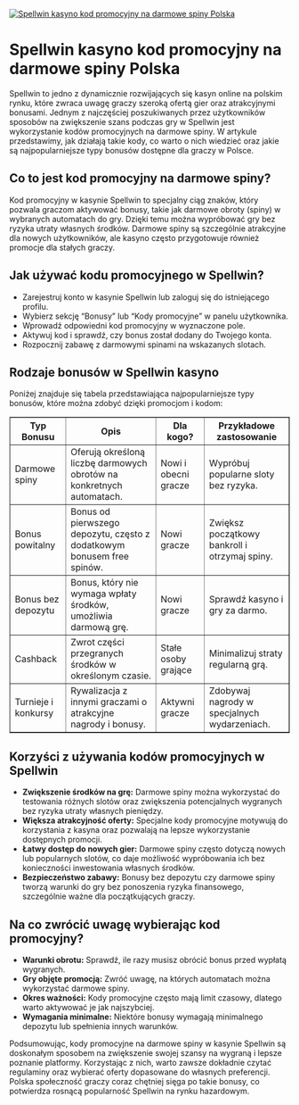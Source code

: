 [![Spellwin kasyno kod promocyjny na darmowe spiny Polska](https://123-caf.pages.dev/gitsignup.png)](https://vrmoo.ru/Bt82HjjY)

<h1>Spellwin kasyno kod promocyjny na darmowe spiny Polska</h1> <p>Spellwin to jedno z dynamicznie rozwijających się kasyn online na polskim rynku, które zwraca uwagę graczy szeroką ofertą gier oraz atrakcyjnymi bonusami. Jednym z najczęściej poszukiwanych przez użytkowników sposobów na zwiększenie szans podczas gry w Spellwin jest wykorzystanie kodów promocyjnych na darmowe spiny. W artykule przedstawimy, jak działają takie kody, co warto o nich wiedzieć oraz jakie są najpopularniejsze typy bonusów dostępne dla graczy w Polsce.</p>  <h2>Co to jest kod promocyjny na darmowe spiny?</h2> <p>Kod promocyjny w kasynie Spellwin to specjalny ciąg znaków, który pozwala graczom aktywować bonusy, takie jak darmowe obroty (spiny) w wybranych automatach do gry. Dzięki temu można wypróbować gry bez ryzyka utraty własnych środków. Darmowe spiny są szczególnie atrakcyjne dla nowych użytkowników, ale kasyno często przygotowuje również promocje dla stałych graczy.</p>  <h2>Jak używać kodu promocyjnego w Spellwin?</h2> <ul>   <li>Zarejestruj konto w kasynie Spellwin lub zaloguj się do istniejącego profilu.</li>   <li>Wybierz sekcję “Bonusy” lub “Kody promocyjne” w panelu użytkownika.</li>   <li>Wprowadź odpowiedni kod promocyjny w wyznaczone pole.</li>   <li>Aktywuj kod i sprawdź, czy bonus został dodany do Twojego konta.</li>   <li>Rozpocznij zabawę z darmowymi spinami na wskazanych slotach.</li> </ul>  <h2>Rodzaje bonusów w Spellwin kasyno</h2> <p>Poniżej znajduje się tabela przedstawiająca najpopularniejsze typy bonusów, które można zdobyć dzięki promocjom i kodom:</p>  <table border="1" cellpadding="8" cellspacing="0">   <thead>     <tr>       <th>Typ Bonusu</th>       <th>Opis</th>       <th>Dla kogo?</th>       <th>Przykładowe zastosowanie</th>     </tr>   </thead>   <tbody>     <tr>       <td>Darmowe spiny</td>       <td>Oferują określoną liczbę darmowych obrotów na konkretnych automatach.</td>       <td>Nowi i obecni gracze</td>       <td>Wypróbuj popularne sloty bez ryzyka.</td>     </tr>     <tr>       <td>Bonus powitalny</td>       <td>Bonus od pierwszego depozytu, często z dodatkowym bonusem free spinów.</td>       <td>Nowi gracze</td>       <td>Zwiększ początkowy bankroll i otrzymaj spiny.</td>     </tr>     <tr>       <td>Bonus bez depozytu</td>       <td>Bonus, który nie wymaga wpłaty środków, umożliwia darmową grę.</td>       <td>Nowi gracze</td>       <td>Sprawdź kasyno i gry za darmo.</td>     </tr>     <tr>       <td>Cashback</td>       <td>Zwrot części przegranych środków w określonym czasie.</td>       <td>Stałe osoby grające</td>       <td>Minimalizuj straty regularną grą.</td>     </tr>     <tr>       <td>Turnieje i konkursy</td>       <td>Rywalizacja z innymi graczami o atrakcyjne nagrody i bonusy.</td>       <td>Aktywni gracze</td>       <td>Zdobywaj nagrody w specjalnych wydarzeniach.</td>     </tr>   </tbody> </table>  <h2>Korzyści z używania kodów promocyjnych w Spellwin</h2> <ul>   <li><strong>Zwiększenie środków na grę:</strong> Darmowe spiny można wykorzystać do testowania różnych slotów oraz zwiększenia potencjalnych wygranych bez ryzyka utraty własnych pieniędzy.</li>   <li><strong>Większa atrakcyjność oferty:</strong> Specjalne kody promocyjne motywują do korzystania z kasyna oraz pozwalają na lepsze wykorzystanie dostępnych promocji.</li>   <li><strong>Łatwy dostęp do nowych gier:</strong> Darmowe spiny często dotyczą nowych lub popularnych slotów, co daje możliwość wypróbowania ich bez konieczności inwestowania własnych środków.</li>   <li><strong>Bezpieczeństwo zabawy:</strong> Bonusy bez depozytu czy darmowe spiny tworzą warunki do gry bez ponoszenia ryzyka finansowego, szczególnie ważne dla początkujących graczy.</li> </ul>  <h2>Na co zwrócić uwagę wybierając kod promocyjny?</h2> <ul>   <li><strong>Warunki obrotu:</strong> Sprawdź, ile razy musisz obrócić bonus przed wypłatą wygranych.</li>   <li><strong>Gry objęte promocją:</strong> Zwróć uwagę, na których automatach można wykorzystać darmowe spiny.</li>   <li><strong>Okres ważności:</strong> Kody promocyjne często mają limit czasowy, dlatego warto aktywować je jak najszybciej.</li>   <li><strong>Wymagania minimalne:</strong> Niektóre bonusy wymagają minimalnego depozytu lub spełnienia innych warunków.</li> </ul>  <p>Podsumowując, kody promocyjne na darmowe spiny w kasynie Spellwin są doskonałym sposobem na zwiększenie swojej szansy na wygraną i lepsze poznanie platformy. Korzystając z nich, warto zawsze dokładnie czytać regulaminy oraz wybierać oferty dopasowane do własnych preferencji. Polska społeczność graczy coraz chętniej sięga po takie bonusy, co potwierdza rosnącą popularność Spellwin na rynku hazardowym.</p>